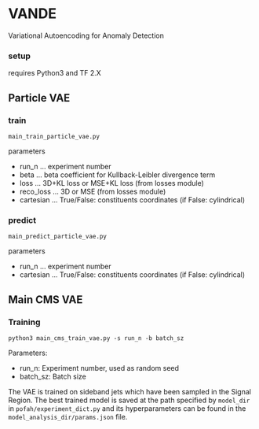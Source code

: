 # VANDE
Variational Autoencoding for Anomaly Detection

### setup
requires Python3 and TF 2.X

## Particle VAE

### train
```
main_train_particle_vae.py
```

parameters
- run_n ... experiment number
- beta ... beta coefficient for Kullback-Leibler divergence term
- loss ... 3D+KL loss or MSE+KL loss (from losses module)
- reco_loss ... 3D or MSE (from losses module)
- cartesian ... True/False: constituents coordinates (if False: cylindrical)

### predict
```
main_predict_particle_vae.py
```
parameters
- run_n ... experiment number
- cartesian ... True/False: constituents coordinates (if False: cylindrical)

## Main CMS VAE

### Training
```
python3 main_cms_train_vae.py -s run_n -b batch_sz
```
Parameters:
- run_n: Experiment number, used as random seed
- batch_sz: Batch size

The VAE is trained on sideband jets which have been sampled in the Signal Region. The best trained model is saved at the path specified by `model_dir` in `pofah/experiment_dict.py` and its hyperparameters can be found in the `model_analysis_dir/params.json` file. 

 